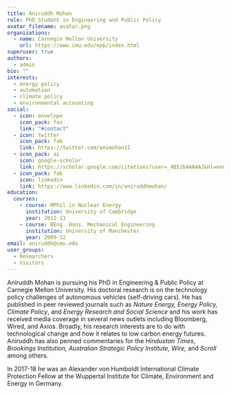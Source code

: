 ```yaml
---
title: Aniruddh Mohan
role: PhD Student in Engineering and Public Policy
avatar_filename: avatar.png
organizations:
  - name: Carnegie Mellon University
    url: https://www.cmu.edu/epp/index.html
superuser: true
authors:
  - admin
bio: ""
interests:
  - energy policy
  - automation
  - climate policy
  - environmental accounting
social:
  - icon: envelope
    icon_pack: fas
    link: "#contact"
  - icon: twitter
    icon_pack: fab
    link: https://twitter.com/animohan11
  - icon_pack: ai
    icon: google-scholar
    link: https://scholar.google.com/citations?user=_4B52b4AAAAJ&hl=en&oi=ao
  - icon_pack: fab
    icon: linkedin
    link: https://www.linkedin.com/in/aniruddhmohan/
education:
  courses:
    - course: MPhil in Nuclear Energy
      institution: University of Cambridge
      year: 2012-13
    - course: BEng. Hons. Mechanical Engineering
      institution: University of Manchester
      year: 2009-12
email: aniruddh@cmu.edu
user_groups:
  - Researchers
  - Visitors
---
```

Aniruddh Mohan is pursuing his PhD in Engineering & Public Policy at Carnegie Mellon University. His doctoral research is on the technology policy challenges of autonomous vehicles (self-driving cars). He has published in peer reviewed journals such as *Nature Energy, Energy Policy, Climate Policy*, and *Energy Research and Social Science* and his work has received media coverage in several news outlets including Bloomberg, Wired, and Axios. Broadly, his research interests are to do with technological change and how it relates to low carbon energy futures. Aniruddh has also penned commentaries for the *Hindustan Times*, *Brookings Institution, Australian Strategic Policy Institute, Wire,* and *Scroll* among others.

In 2017-18 he was an Alexander von Humboldt International Climate Protection Fellow at the Wuppertal Institute for Climate, Environment and Energy in Germany.
